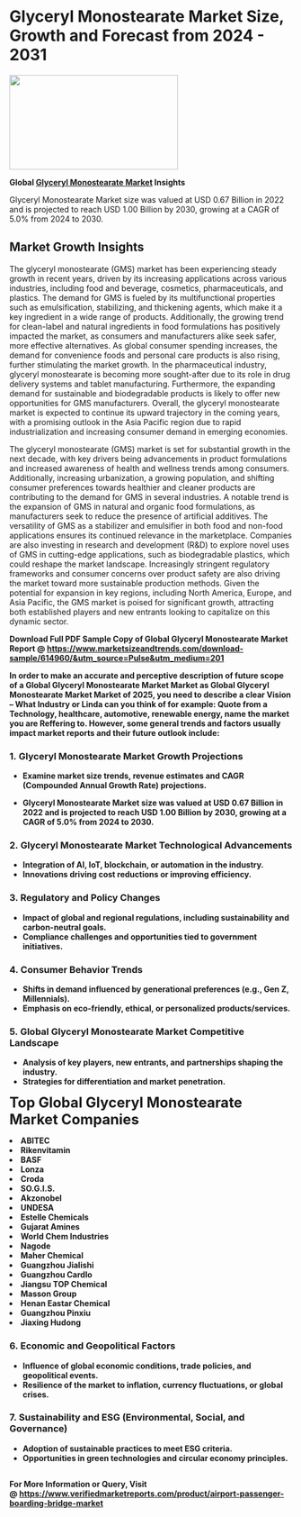 <H1>Glyceryl Monostearate Market Size, Growth and Forecast from 2024 - 2031</H1><img class="aligncenter size-medium wp-image-584254" src="https://thirdeyenews.in/wp-content/uploads/2024/09/Global-Market-Research-300x168.jpeg" alt="" width="300" height="168" /><p><strong>Global&nbsp;<a href="https://www.marketsizeandtrends.com/download-sample/614960/&amp;utm_source=Pulse&amp;utm_medium=201">Glyceryl Monostearate Market</a> Insights</strong></p><p>Glyceryl Monostearate Market size was valued at USD 0.67 Billion in 2022 and is projected to reach USD 1.00 Billion by 2030, growing at a CAGR of 5.0% from 2024 to 2030.</p><p><h2>Market Growth Insights</h2> <p>The glyceryl monostearate (GMS) market has been experiencing steady growth in recent years, driven by its increasing applications across various industries, including food and beverage, cosmetics, pharmaceuticals, and plastics. The demand for GMS is fueled by its multifunctional properties such as emulsification, stabilizing, and thickening agents, which make it a key ingredient in a wide range of products. Additionally, the growing trend for clean-label and natural ingredients in food formulations has positively impacted the market, as consumers and manufacturers alike seek safer, more effective alternatives. As global consumer spending increases, the demand for convenience foods and personal care products is also rising, further stimulating the market growth. In the pharmaceutical industry, glyceryl monostearate is becoming more sought-after due to its role in drug delivery systems and tablet manufacturing. Furthermore, the expanding demand for sustainable and biodegradable products is likely to offer new opportunities for GMS manufacturers. Overall, the glyceryl monostearate market is expected to continue its upward trajectory in the coming years, with a promising outlook in the Asia Pacific region due to rapid industrialization and increasing consumer demand in emerging economies.</p> <p><strong></strong></p> <p>The glyceryl monostearate (GMS) market is set for substantial growth in the next decade, with key drivers being advancements in product formulations and increased awareness of health and wellness trends among consumers. Additionally, increasing urbanization, a growing population, and shifting consumer preferences towards healthier and cleaner products are contributing to the demand for GMS in several industries. A notable trend is the expansion of GMS in natural and organic food formulations, as manufacturers seek to reduce the presence of artificial additives. The versatility of GMS as a stabilizer and emulsifier in both food and non-food applications ensures its continued relevance in the marketplace. Companies are also investing in research and development (R&D) to explore novel uses of GMS in cutting-edge applications, such as biodegradable plastics, which could reshape the market landscape. Increasingly stringent regulatory frameworks and consumer concerns over product safety are also driving the market toward more sustainable production methods. Given the potential for expansion in key regions, including North America, Europe, and Asia Pacific, the GMS market is poised for significant growth, attracting both established players and new entrants looking to capitalize on this dynamic sector.</p> <p><strong></p><p><span class=""><strong>Download Full PDF Sample Copy of Global Glyceryl Monostearate Market Report</strong> @ <a href="https://www.marketsizeandtrends.com/download-sample/614960/&amp;utm_source=Pulse&amp;utm_medium=201" target="_blank">https://www.marketsizeandtrends.com/download-sample/614960/&amp;utm_source=Pulse&amp;utm_medium=201</a></span></p><p>In order to make an accurate and perceptive description of future scope of a Global&nbsp;Glyceryl Monostearate Market Market as Global&nbsp;Glyceryl Monostearate Market Market of 2025, you need to describe a clear Vision &ndash; What Industry or Linda can you think of for example: Quote from a Technology, healthcare, automotive, renewable energy, name the market you are Reffering to. However, some general trends and factors usually impact market reports and their future outlook include:</p><h3>1.&nbsp;<strong>Glyceryl Monostearate Market Growth Projections</strong></h3><ul><li>Examine market size trends, revenue estimates and CAGR (Compounded Annual Growth Rate) projections.</li><li><p>Glyceryl Monostearate Market size was valued at USD 0.67 Billion in 2022 and is projected to reach USD 1.00 Billion by 2030, growing at a CAGR of 5.0% from 2024 to 2030.</p></li></ul><h3>2.&nbsp;<strong>Glyceryl Monostearate Market Technological Advancements</strong></h3><ul><li>Integration of AI, IoT, blockchain, or automation in the industry.</li><li>Innovations driving cost reductions or improving efficiency.</li></ul><h3>3.&nbsp;<strong>Regulatory and Policy Changes</strong></h3><ul><li>Impact of global and regional regulations, including sustainability and carbon-neutral goals.</li><li>Compliance challenges and opportunities tied to government initiatives.</li></ul><h3>4.&nbsp;<strong>Consumer Behavior Trends</strong></h3><ul><li>Shifts in demand influenced by generational preferences (e.g., Gen Z, Millennials).</li><li>Emphasis on eco-friendly, ethical, or personalized products/services.</li></ul><h3>5.&nbsp;<strong>Global Glyceryl Monostearate Market Competitive Landscape</strong></h3><ul><li>Analysis of key players, new entrants, and partnerships shaping the industry.</li><li>Strategies for differentiation and market penetration.</li></ul><p data-pm-slice="1 1 []"><span style="color: inherit; font-family: inherit; font-size: 25px;">Top Global Glyceryl Monostearate Market Companies</span></p><div class="" data-test-id=""><p><li>ABITEC</li><li> Rikenvitamin</li><li> BASF</li><li> Lonza</li><li> Croda</li><li> SO.G.I.S.</li><li> Akzonobel</li><li> UNDESA</li><li> Estelle Chemicals</li><li> Gujarat Amines</li><li> World Chem Industries</li><li> Nagode</li><li> Maher Chemical</li><li> Guangzhou Jialishi</li><li> Guangzhou Cardlo</li><li> Jiangsu TOP Chemical</li><li> Masson Group</li><li> Henan Eastar Chemical</li><li> Guangzhou Pinxiu</li><li> Jiaxing Hudong</li></p></div><h3>6.&nbsp;<strong>Economic and Geopolitical Factors</strong></h3><ul><li>Influence of global economic conditions, trade policies, and geopolitical events.</li><li>Resilience of the market to inflation, currency fluctuations, or global crises.</li></ul><h3>7.&nbsp;<strong>Sustainability and ESG (Environmental, Social, and Governance)</strong></h3><ul><li>Adoption of sustainable practices to meet ESG criteria.</li><li>Opportunities in green technologies and circular economy principles.</li></ul><h2><strong style="font-size: 14px;">For More Information or Query, Visit @&nbsp;</strong><a style="background-color: #ffffff; font-size: 14px;" href="https://www.marketsizeandtrends.com/report/glyceryl-monostearate-market/" target="_blank">https://www.verifiedmarketreports.com/product/airport-passenger-boarding-bridge-market</a></h2>
